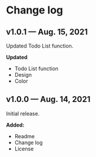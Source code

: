 # Change log

## v1.0.1 — Aug. 15, 2021

Updated Todo List function.

**Updated**

- Todo List function
- Design
- Color

## v1.0.0 — Aug. 14, 2021

Initial release.

**Added:**

- Readme
- Change log
- License
